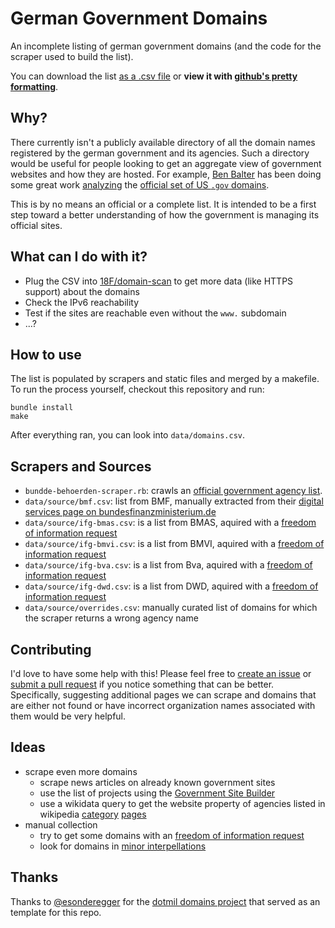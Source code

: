 German Government Domains
=========================

An incomplete listing of german government domains (and the code for the scraper used to build the list).

You can download the list [as a .csv file](https://raw.githubusercontent.com/robbi5/german-gov-domains/master/data/domains.csv) or **view it with [github's pretty formatting](https://github.com/robbi5/german-gov-domains/blob/master/data/domains.csv)**.

## Why?

There currently isn't a publicly available directory of all the domain names registered by the german government and its agencies. Such a directory would be useful for people looking to get an aggregate view of government websites and how they are hosted. For example, [Ben Balter](http://ben.balter.com) has been doing some great work [analyzing](http://ben.balter.com/2015/05/11/third-analysis-of-federal-executive-dotgovs/) the [official set of US `.gov` domains](https://github.com/GSA/data/tree/gh-pages/dotgov-domains).

This is by no means an official or a complete list. It is intended to be a first step toward a better understanding of how the government is managing its official sites.


## What can I do with it?

* Plug the CSV into [18F/domain-scan](https://github.com/18F/domain-scan) to get more data (like HTTPS support) about the domains
* Check the IPv6 reachability
* Test if the sites are reachable even without the `www.` subdomain
* ...?


## How to use

The list is populated by scrapers and static files and merged by a makefile.
To run the process yourself, checkout this repository and run:

    bundle install
    make

After everything ran, you can look into `data/domains.csv`.

## Scrapers and Sources

* `bundde-behoerden-scraper.rb`: crawls an [official government agency list](http://www.bund.de/Content/DE/Behoerden/Suche/Formular.html?nn=4641514).
* `data/source/bmf.csv`: list from BMF, manually extracted from their [digital services page on bundesfinanzministerium.de](http://www.bundesfinanzministerium.de/Web/DE/Service/Digitale-Angebote/Digitale-Angebote.html)
* `data/source/ifg-bmas.csv`: is a list from BMAS, aquired with a [freedom of information request](https://fragdenstaat.de/anfrage/registrierte-domains-in-maschinenlesbarer-form-1/)
* `data/source/ifg-bmvi.csv`: is a list from BMVI, aquired with a [freedom of information request](https://fragdenstaat.de/anfrage/registrierte-domains-in-maschinenlesbarer-form/)
* `data/source/ifg-bva.csv`: is a list from Bva, aquired with a [freedom of information request](https://fragdenstaat.de/anfrage/registrierte-domains-in-maschinenlesbarer-form-6/)
* `data/source/ifg-dwd.csv`: is a list from DWD, aquired with a [freedom of information request](https://fragdenstaat.de/anfrage/registrierte-domains-in-maschinenlesbarer-form-2/)
* `data/source/overrides.csv`: manually curated list of domains for which the scraper returns a wrong agency name

## Contributing

I'd love to have some help with this! Please feel free to [create an issue](https://github.com/robbi5/german-gov-domains/issues) or [submit a pull request](https://github.com/robbi5/german-gov-domains/pulls) if you notice something that can be better. Specifically, suggesting additional pages we can scrape and domains that are either not found or have incorrect organization names associated with them would be very helpful.

## Ideas

* scrape even more domains
  * scrape news articles on already known government sites
  * use the list of projects using the [Government Site Builder](https://www.bva.bund.de/DE/Organisation/Abteilungen/Abteilung_BIT/Leistungen/IT_Produkte/GSB/Referenzen/Alle/node.html)
  * use a wikidata query to get the website property of agencies listed in wikipedia [category](https://de.wikipedia.org/wiki/Kategorie:Bundesbeh%C3%B6rde_(Deutschland)) [pages](https://de.wikipedia.org/wiki/Kategorie:Beh%C3%B6rde_(Deutschland))
* manual collection
  * try to get some domains with an [freedom of information request](https://fragdenstaat.de)
  * look for domains in [minor interpellations](https://kleineanfragen.de)

## Thanks

Thanks to [@esonderegger](https://github.com/esonderegger) for the [dotmil domains project](https://github.com/esonderegger/dotmil-domains) that served as an template for this repo.